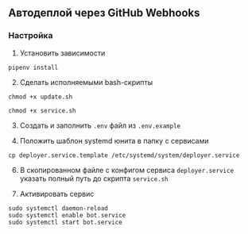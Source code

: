 ## Автодеплой через GitHub Webhooks

### Настройка

1. Установить зависимости

`pipenv install`

2. Сделать исполняемыми bash-скрипты

`chmod +x update.sh`

`chmod +x service.sh`

3. Создать и заполнить `.env` файл из `.env.example`

4. Положить шаблон systemd юнита в папку с сервисами
```shell
cp deployer.service.template /etc/systemd/system/deployer.service
```

6. В скопированном файле с конфигом сервиса `deployer.service` указать полный 
путь до скрипта `service.sh`

7. Активировать сервис
```shell
sudo systemctl daemon-reload
sudo systemctl enable bot.service
sudo systemctl start bot.service
```